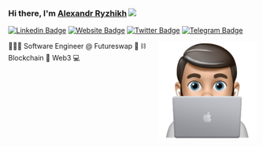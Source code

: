 ### Hi there, I'm <a href="https://raasakh.github.io" target="_blank">Alexandr Ryzhikh</a> <img src="https://media.giphy.com/media/hvRJCLFzcasrR4ia7z/giphy.gif" width="25px">

[![Linkedin Badge](https://img.shields.io/badge/-LinkedIn-0e76a8?style=flat-square&logo=Linkedin&logoColor=white)](https://www.linkedin.com/in/raasakh/)
[![Website Badge](https://img.shields.io/badge/Website-3b5998?style=flat-square&logo=google-chrome&logoColor=white)](https://raasakh.github.io)
[![Twitter Badge](https://img.shields.io/badge/-Twitter-00acee?style=flat-square&logo=Twitter&logoColor=white)](https://twitter.com/raasakh)
[![Telegram Badge](https://img.shields.io/badge/-Telegram-0088cc?style=flat-square&logo=Telegram&logoColor=white)](https://t.me/raasakh)

<!-- ### Hi, I'm Alexandr Ryzhikh! 👋 -->
<img align='right' src="./image.png" width="200">
👨🏼‍💻 Software Engineer @ Futureswap 🚀 ⛓ Blockchain 💎 Web3 💻
<!-- <p><em>Frontend Engineer @ <a href="https://raasakh.github.io">RAASAKH Group</a><br/>

[![Linkedin: raasakh](https://img.shields.io/badge/-raasakh-blue?style=flat-square&logo=Linkedin&logoColor=white&link=https://www.linkedin.com/in/raasakh/)](https://www.linkedin.com/in/raasakh/) -->
    
### Glad to see you here! &nbsp; ![](https://visitor-badge.glitch.me/badge?page_id=raasakh.visitor-badge)

I am a full-stack software engineer that specializes in blockchain development. I love sports, reading, traveling, and programming.

My mission is to help build the open and decentralized economy through web3.


- 🚀 Software Engineer @ Futureswap
- ⛓ Blockchain development on Ethereum, Waves, Polygon, Arbitrum, Optimism, Tron, Avalanche, BNB Chain and Solana (and many more).

#### About me...

```javascript
const me = {
    fullName: "Alexandr Ryzhikh",
    from: "SU, Russia",
    bornIn: 1979,
    role: "Frontend Engineer",
    workingAt: "TX Services",
    startedCodingIn: 2013,
    code: ["JavaScript", "TypeScript", "HTML5", "CSS3"],
    technologies: ["React", "React Native", "Next.js", "Redux",
    "Redux Saga", "Storybook.js", "Styled Components", "Jest"],
    editor: "Visual Studio Code",
    os: "macOS"
};
```
---

### :hammer_and_wrench: Languages and Tools :
<div>
  <img src="https://github.com/devicons/devicon/blob/master/icons/solidity/solidity-original.svg" title="Solidity" alt="Solidity" width="40" height="40"/>&nbsp;
  <img src="https://github.com/devicons/devicon/blob/master/icons/rust/rust-plain.svg" title="Rust" alt="Rust" width="40" height="40"/>&nbsp;
  <img src="https://github.com/devicons/devicon/blob/master/icons/c/c-original.svg" title="C" alt="C" width="40" height="40"/>&nbsp;
  <img src="https://github.com/devicons/devicon/blob/master/icons/java/java-original-wordmark.svg" title="Java" alt="Java" width="40" height="40"/>&nbsp;
  <img src="https://github.com/devicons/devicon/blob/master/icons/react/react-original-wordmark.svg" title="React" alt="React" width="40" height="40"/>&nbsp;
  <img src="https://github.com/devicons/devicon/blob/master/icons/typescript/typescript-original.svg" title="TypeScript" alt="TypeScript" width="40" height="40"/>&nbsp;
  <img src="https://github.com/devicons/devicon/blob/master/icons/redux/redux-original.svg" title="Redux" alt="Redux " width="40" height="40"/>&nbsp;
  <img src="https://github.com/devicons/devicon/blob/master/icons/css3/css3-plain-wordmark.svg"  title="CSS3" alt="CSS" width="40" height="40"/>&nbsp;
  <img src="https://github.com/devicons/devicon/blob/master/icons/html5/html5-original.svg" title="HTML5" alt="HTML" width="40" height="40"/>&nbsp;
  <img src="https://github.com/devicons/devicon/blob/master/icons/nodejs/nodejs-original-wordmark.svg" title="NodeJS" alt="NodeJS" width="40" height="40"/>&nbsp;
  <img src="https://github.com/devicons/devicon/blob/master/icons/graphql/graphql-plain.svg" title="GraphQL" alt="GraphQL" width="40" height="40"/>&nbsp;
  <img src="https://github.com/devicons/devicon/blob/master/icons/mongodb/mongodb-original.svg" title="MongoDB" alt="MongoDB" width="40" height="40"/>&nbsp;

<!--
**raasakh/raasakh** is a ✨ _special_ ✨ repository because its `README.md` (this file) appears on your GitHub profile.

Here are some ideas to get you started:

- 🔭 I’m currently working on ...
- 🌱 I’m currently learning ...
- 👯 I’m looking to collaborate on ...
- 🤔 I’m looking for help with ...
- 💬 Ask me about ...
- 📫 How to reach me: ...
- 😄 Pronouns: ...
- ⚡ Fun fact: ...
-->
